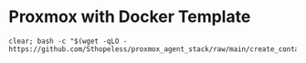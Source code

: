# Proxmox with Docker Template

```
clear; bash -c "$(wget -qLO - https://github.com/Sthopeless/proxmox_agent_stack/raw/main/create_container.sh)"
```
